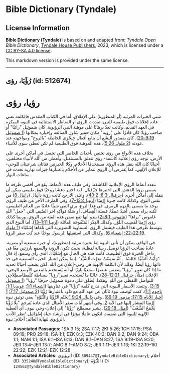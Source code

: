 # Bible Dictionary (Tyndale)

## License Information

**Bible Dictionary (Tyndale)** is based on and adapted from: _Tyndale Open Bible Dictionary_, [Tyndale House Publishers](https://tyndaleopenresources.com/), 2023, which is licensed under a [CC BY-SA 4.0 license](https://creativecommons.org/licenses/by-sa/4.0/legalcode.en).

This markdown version is provided under the same license.



--------------------------------

## رُؤْيَا، رؤى (id: 512674)

رؤيا، رؤى
=========

شتى الخبرات المرئية (أو المنظورة) على الإطلاق، أما في الكتاب المقدس فالكلمة تعني عادة إعلانات فوق طبيعية للنبي. تعددت الرؤى أو المناظر الاستثنائية في النبوة المبكرة في العهد القديم، وكانت تعدّ برهانًا على موهبة النبي الرؤيوية. كان صَموئِيل "رائيًا" أو صاحب رؤيا؛ كان قادرًا على "رؤية" مكان حمير شَاول الضائعة وإخباره بمكانها ([1 صموئيل 9:19–20](https://ref.ly/1Sam9:19-1Sam9:20)). كان بمقدور أَلِيشَع أن يتابع أفعال جِيحْزِي الخاطئة "بالروح" ومواجهته عند عودته ([2 ملوك 5:26](https://ref.ly/2Kgs5:26)). هذه الموهبة فوق الطبيعية لم تكن تعطى سوى للأنبياء.

بخلاف هذه الأنواع من رؤى تختص بأحداث الحاضر التي تحصل في أماكن أخرى على الأرض، توجد رؤى إعلانية كاشفة\- رؤى تتعلق بالمستقبل، وتُعطى من ٱلله لأنبياء مختلفين. أحيانًا كان الله ينقل هذه الرؤى مستخدمًا الأحلام. وكلا الخبرتين قناتان شرعيتان للوحي\-للإعلان الإلهي. كما يُفترض أن الرؤى تتمايز عن الأحلام باعتبارها خبرات نهارية تحدث في ساعات النهار.

تتعدد أنماط الرؤى الإعلانية الكاشفة. وفي طيف هذه الأنماط، يقع في أقصى طرفه ما يسمى برؤيا الدهش التي اختبرها حِزْقِيَال. لقد اختبر دهشًا روحيًا فوق طبيعي يمكن أن ينقله إلى أماكن أخرى ([حزقيال 8:3؛](https://ref.ly/Ezek8:3) [40:2](https://ref.ly/Ezek40:2)). وعلى الأرجح كانت رؤية دَانِيآل ([دانيال 8](https://ref.ly/Dan8:1-Dan8:27)) من نفس النوع، وكذلك كانت خبرة إِرْمِيَا ([إرميا 13:4–7](https://ref.ly/Jer13:4-Jer13:7)). وفي الطرف الآخر من طيف الرؤى يوجد ما يسمى بالفهم الرمزي. في هذا النوع، يرى النبي شيئًا عاديًا من العالم الطبيعي، لكنه يراه بمعنى أشدّ عمقًا. فسلة الْقِطَافِ، أو سَلَّةُ فواكِهِ آخر الصَّيفِ التي "جعل" ٱللهِ عَاموس "يراها" ([عاموس 8:1–2](https://ref.ly/Amos8:1-Amos8:2)) يبدو أنها تقع ضمن هذه الفئة من الرؤى، وربما كذلك رؤى إِرْمِيَا لقَضِيب اللَوْز، وكذلك القِدْر المَنْفُوخة المائلة ([إرميا 1:11–13](https://ref.ly/Jer1:11-Jer1:13)). أما النوع الذي يتوسط طرفي هذا الطيف فيشمل الرؤى السماوية التصويرية التي تلقاها إِشَعْيَاء ([1 ملوك 22:19–22؛](https://ref.ly/1Kgs22:19-1Kgs22:22) [إشعياء 6](https://ref.ly/Isa6:1-Isa6:13))، وكذلك التي استقبلها الرسول يوحَنَّا عند كت سفر الرؤيا.

في الواقع، يمكن أن تأتي النبوة إما بخبرة مرئية (منظورة)، أو خبرة سمعية أو بصرية. عادةً يصاحب الرؤيا توصيل رسالة لفظية، بحيث تكون الرؤية والسمع بارزتين معًا في داخل الخبرة فوق الطبيعية. كانت هذه هى الحال مع إِشَعْيَاء، الذي رأى وسمع، إذ قال "رَأَيْتُ ٱلسَّيِّدَ جَالِسًا... ثُمَّ سَمِعْتُ صَوْتَ ٱلسَّيِّدِ". إنما يمكن اعتبار الخبرة السمعية في حد ذاتها رؤيا أيضًا، وذلك لأن الكلمة الإلهية هي وحي\-إعلان من الله. لكن يصعب أحيانًا تحديد ما إذا كان تعبير "رؤيا" يتضمن عنصرًا سمعيًا بارزًا أو أنه يُستخدم بالمعنى الأوسع للوحي\-الإعلان (مثلًا، [حزقيال 12:21–28](https://ref.ly/Ezek12:21-Ezek12:28)). غالبًا ما يُستخدم تعبير"رؤيا" ببساطة كلَفظاصطِلاحِي للتواصل اللفظي من ٱللهِ. وهكذا، يُطلق على دعوة صَموئِيل حرفيًا "رؤيا" ([1 صموئيل 3:15](https://ref.ly/1Sam3:15)). وتتعدد الأسفار النبوية التي تدرج كلمة "رُؤْيَا" في عناوينها ([إشعياء 1:1؛](https://ref.ly/Isa1:1) [عوبديا 1:1؛](https://ref.ly/Obad1:1) [ناحوم 1:1](https://ref.ly/Nah1:1)). كمت تُوصف نبوة نَاثَان عن عهد ٱللهِ مع دَاود باعتبارها رُؤْيَا ([2 صموئيل 7:17؛](https://ref.ly/2Sam7:17) [1 أخبار الأيام 17:15؛](https://ref.ly/1Chr17:15) [مزمور 89:19](https://ref.ly/Ps89:19)). وفي [دَانِيآل 9:24 "](https://ref.ly/Dan9:24)لِخَتْمِ ٱلرُّؤْيَا وَٱلنُّبُوَّةِ" يعني توثيق نبوة إِرْمِيَا المشار إليها في الآية [2](https://ref.ly/Dan9:2). وفي أشهر آيات سفر الأمثال الذي عادة يُترجم "بِلَا رُؤْيَا يَجْمَحُ ٱلشَّعْبُ" ([أمثال 29:18](https://ref.ly/Prov29:18))، يشير مصطلح "رُؤْيَا" إلى إعلان\-وحي نبوي، أي العطية الإلهية للنبوة التي صُممت لتكون عاملًا مؤثرًا في إرشاد حياة إِسْرَائِيل. *انظر* الأدب الرؤيوي لنهاية العالم؛ أحلام؛ نبوة.

* **Associated Passages:** 1SA 3:15; 2SA 7:17; 2KI 5:26; 1CH 17:15; PSA 89:19; PRO 29:18; ISA 1:1; EZK 8:3; EZK 40:2; DAN 9:2; DAN 9:24; OBA 1:1; NAM 1:1; ISA 6:1–ISA 6:13; DAN 8:1–DAN 8:27; 1SA 9:19–1SA 9:20; JER 13:4–JER 13:7; AMO 8:1–AMO 8:2; JER 1:11–JER 1:13; 1KI 22:19–1KI 22:22; EZK 12:21–EZK 12:28
* **Associated Articles:** الرؤيوي (ID: `509447@TyndaleBibleDictionary`); أحلام (ID: `335248@TyndaleBibleDictionary`); النُّبُوَّةُ (ID: `124562@TyndaleBibleDictionary`)

